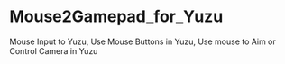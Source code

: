 # Mouse2Gamepad_for_Yuzu
Mouse Input to Yuzu, Use Mouse Buttons in Yuzu, Use mouse to Aim or Control Camera in Yuzu
